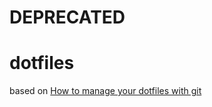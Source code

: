 # DEPRECATED

# dotfiles

based on [How to manage your dotfiles with git](https://antelo.medium.com/how-to-manage-your-dotfiles-with-git-f7aeed8adf8b)

